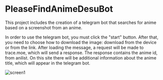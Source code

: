 # PleaseFindAnimeDesuBot
This project includes the creation of a telegram bot that searches for anime based on a screenshot from an anime.

In order to use the telegram bot, you must click the "start" button. After that, you need to choose how to download the image: download from the device or from the link. After loading the message, a request will be made to trace.moe, which will send a response. The response contains the anime id, from anilist. On this site there will be additional information about the anime title, which will appear in the telegram bot.

![screen1](screen/1.png "1")
